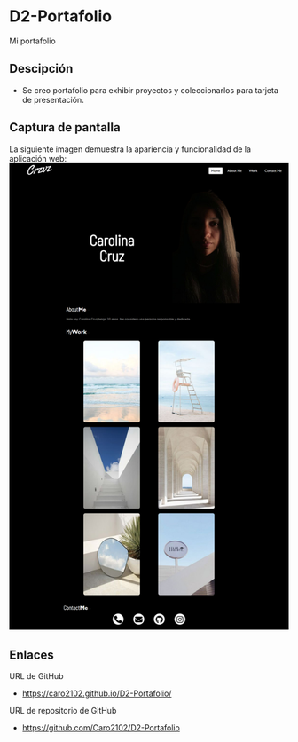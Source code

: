 # D2-Portafolio
Mi portafolio
## Descipción

* Se creo portafolio para exhibir proyectos y coleccionarlos para tarjeta de presentación.

## Captura de pantalla
La siguiente imagen demuestra la apariencia y funcionalidad de la aplicación web:
![Captura de pantalla de la aplicacion web](./CSS/Imagenes/Captura%20de%20pantalla-Portafolio.png)

## Enlaces
URL de GitHub
* https://caro2102.github.io/D2-Portafolio/ 

URL de repositorio de GitHub
* https://github.com/Caro2102/D2-Portafolio 